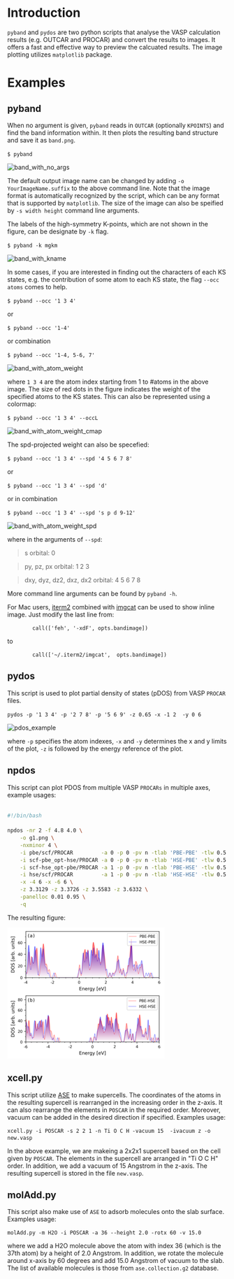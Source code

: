 # Introduction

`pyband` and `pydos` are two python scripts that analyse the VASP calculation
results (e.g. OUTCAR and PROCAR) and  convert the results to images. It offers a
fast and effective way to preview the calcuated results. The image plotting
utilizes `matplotlib` package.

# Examples
## pyband

When no argument is given, `pyband` reads in `OUTCAR` (optionally `KPOINTS`)
and find the band information within. It then plots the resulting band structure
and save it as `band.png`.

```$ pyband```

![band_with_no_args](examples/band_no_args.png)

The default output image name  can be changed by adding `-o
YourImageName.suffix` to the above command line.  Note that the image format is
automatically recognized by the script, which can be any format that is
supported by `matplotlib`. The size of the image can also be speified by `-s
width height` command line arguments.

The labels of the high-symmetry K-points, which are not shown in the figure, can
be designate by `-k` flag.

```$ pyband -k mgkm```

![band_with_kname](examples/band_with_kname.png)

In some cases, if you are interested in finding out the characters of each KS
states, e.g. the contribution of some atom to each KS state, the flag `--occ
atoms` comes to help.

```$ pyband --occ '1 3 4'```

or

```$ pyband --occ '1-4'```

or combination

```$ pyband --occ '1-4, 5-6, 7'```

![band_with_atom_weight](examples/band_with_atoms_weight.png)

where `1 3 4` are the atom index starting from 1 to #atoms  in the above image.
The size of red dots in the figure indicates the weight of the specified atoms
to the KS states.  This can also be represented using a colormap:

```$ pyband --occ '1 3 4' --occL```

![band_with_atom_weight_cmap](examples/band_with_atoms_weight_cmap.png)

The spd-projected weight can also be specefied:

```$ pyband --occ '1 3 4' --spd '4 5 6 7 8' ```

or

```$ pyband --occ '1 3 4' --spd 'd' ```

or in combination

```$ pyband --occ '1 3 4' --spd 's p d 9-12' ```


![band_with_atom_weight_spd](examples/band_with_atoms_weight_spd.png)

where in the arguments of `--spd`:


> s orbital: 0

> py, pz, px orbital: 1 2 3

> dxy, dyz, dz2, dxz, dx2 orbital: 4 5 6 7 8

More command line arguments can be found by `pyband -h`.

For Mac users, [iterm2](https://iterm2.com/) combined with [imgcat](https://iterm2.com/documentation-shell-integration.html) can be used to show inline image. Just modify the last line from:
```
        call(['feh', '-xdF', opts.bandimage])
```
to
```
        call(['~/.iterm2/imgcat',  opts.bandimage])
```

## pydos

This script is used to plot partial density of states (pDOS) from VASP `PROCAR`
files.

`pydos -p '1 3 4' -p '2 7 8' -p '5 6 9' -z 0.65 -x -1 2  -y 0 6`

![pdos_example](examples/dos_p3.png)

where `-p` specifies the atom indexes, `-x` and `-y` determines the x and y
limits of the plot, `-z` is followed by the energy reference of the plot.


## npdos

This script can plot PDOS from multiple VASP `PROCARs` in multiple axes, example usages:

```bash

#!/bin/bash

npdos -nr 2 -f 4.8 4.0 \
    -o g1.png \
    -nxminor 4 \
    -i pbe/scf/PROCAR         -a 0 -p 0 -pv n -tlab 'PBE-PBE' -tlw 0.5 -tlc r \
    -i scf-pbe_opt-hse/PROCAR -a 0 -p 0 -pv n -tlab 'HSE-PBE' -tlw 0.5 -tlc b \
    -i scf-hse_opt-pbe/PROCAR -a 1 -p 0 -pv n -tlab 'PBE-HSE' -tlw 0.5 -tlc r \
    -i hse/scf/PROCAR         -a 1 -p 0 -pv n -tlab 'HSE-HSE' -tlw 0.5 -tlc b \
    -x -4 6 -x -6 6 \
    -z 3.3129 -z 3.3726 -z 3.5583 -z 3.6332 \
    -panelloc 0.01 0.95 \
    -q  
```

The resulting figure:

![npdos_example](examples/dos_p5.png)

## xcell.py

This script utilize [ASE](https://wiki.fysik.dtu.dk/ase/ase/io/io.html) to make
supercells. The coordinates of the atoms in the resulting supercell is
rearranged in the increasing order in the z-axis. It can also rearrange the
elements in `POSCAR` in the required order. Moreover, vacuum can be added in the
desired direction if specified. Examples usage:

```
xcell.py -i POSCAR -s 2 2 1 -n Ti O C H -vacuum 15  -ivacuum z -o new.vasp
```

In the above example, we are makeing a 2x2x1 supercell based on the cell given
by `POSCAR`. The elements in the supercell are arranged in "Ti O C H" order. In
addition, we add a vacuum of 15 Angstrom in the z-axis. The resulting supercell
is stored in the file `new.vasp`.


## molAdd.py

This script also make use of `ASE` to adsorb molecules onto the slab surface.
Examples usage:

```
molAdd.py -m H2O -i POSCAR -a 36 --height 2.0 -rotx 60 -v 15.0
```

where we add a H2O molecule above the atom with index 36 (which is the 37th
atom) by a height of 2.0 Angstrom. In addition, we rotate the molecule around
x-axis by 60 degrees and add 15.0 Angstrom of vacuum to the slab.  The list of
available molecules is those from `ase.collection.g2` database.
